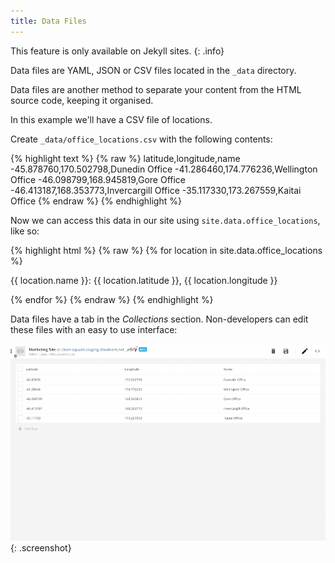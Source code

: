 ```yaml
---
title: Data Files
---
```


This feature is only available on Jekyll sites.
{: .info}

Data files are YAML, JSON or CSV files located in the `_data` directory.

Data files are another method to separate your content from the HTML source code, keeping it organised.

In this example we'll have a CSV file of locations.

Create `_data/office_locations.csv` with the following contents:

{% highlight text %}
{% raw %}
latitude,longitude,name
-45.878760,170.502798,Dunedin Office
-41.286460,174.776236,Wellington Office
-46.098799,168.945819,Gore Office
-46.413187,168.353773,Invercargill Office
-35.117330,173.267559,Kaitai Office
{% endraw %}
{% endhighlight %}

Now we can access this data in our site using `site.data.office_locations`, like so:

{% highlight html %}
{% raw %}
{% for location in site.data.office_locations %}
  <p>{{ location.name }}: {{ location.latitude }}, {{ location.longitude }}</p>
{% endfor %}
{% endraw %}
{% endhighlight %}

Data files have a tab in the *Collections* section. Non-developers can edit these files with an easy to use interface:

![Data files](/img/jekyll/data_files.png){: .screenshot}
